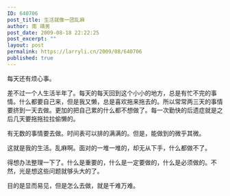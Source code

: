 ```yaml
---
ID: 640706
post_title: 生活就像一团乱麻
author: 南 靖男
post_date: 2009-08-18 22:22:25
post_excerpt: ""
layout: post
permalink: https://larryli.cn/2009/08/640706
published: true
---
```

<p>每天还有烦心事。</p>  <p>差不过一个人生活半年了。每天的每天回到这个小小的地方，总是有忙不完的事情。什么都要自己来，但是我又懒，总是喜欢拖来拖去的。所以常常两三天的事情要挤到一天去做。更加的把自己累的什么都不想做了。每一次勤快的后遗症就是之后几天要拖拖拉拉偷懒的。</p>  <p>有无数的事情要去做。时间表可以排的满满的。但是，能做到的微乎其微。</p>  <p>这就是我的生活。乱麻啊。面对的一堆一堆的，却无从下手，什么都做不了。</p>  <p>得想办法整理一下了。什么是重要的，什么是一定要做的，什么是必须做的。不然，光是想这些问题就够头大的了。</p>  <p>目的是显而易见，但是怎么去做，就是千难万难。</p>